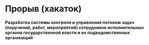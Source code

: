 # Прорыв (хакаток)

#### Разработка системы контроля и управления потоком задач (поручений, работ, мероприятий) сотрудников исполнительных органов государственной власти и их подведомственных организаций
